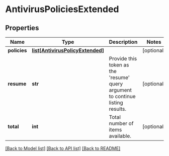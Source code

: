 # AntivirusPoliciesExtended

## Properties
Name | Type | Description | Notes
------------ | ------------- | ------------- | -------------
**policies** | [**list[AntivirusPolicyExtended]**](AntivirusPolicyExtended.md) |  | [optional] 
**resume** | **str** | Provide this token as the &#39;resume&#39; query argument to continue listing results. | [optional] 
**total** | **int** | Total number of items available. | [optional] 

[[Back to Model list]](../README.md#documentation-for-models) [[Back to API list]](../README.md#documentation-for-api-endpoints) [[Back to README]](../README.md)


